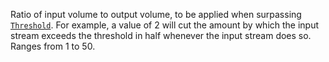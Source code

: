 Ratio of input volume to output volume, to be applied when surpassing
[`Threshold`](https://create.roblox.com/docs/reference/engine/classes/AudioCompressor#Threshold). For example, a value of 2
will cut the amount by which the input stream exceeds the threshold in
half whenever the input stream does so. Ranges from 1 to 50.